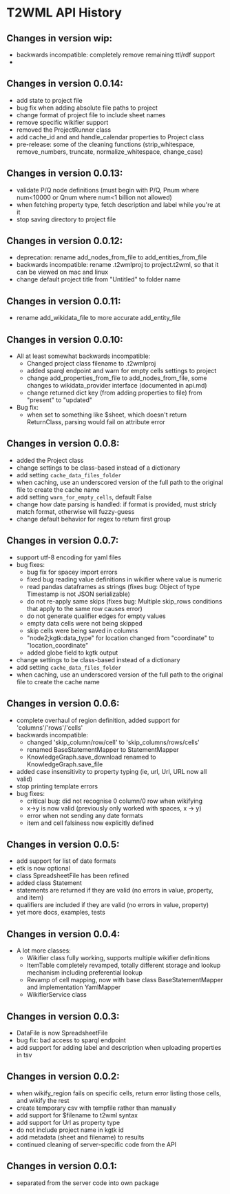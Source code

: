 T2WML API History
===================================
Changes in version wip:
------------------------
* backwards incompatible: completely remove remaining ttl/rdf support
* 

Changes in version 0.0.14:
------------------------
* add state to project file
* bug fix when adding absolute file paths to project
* change format of project file to include sheet names
* remove specific wikifier support
* removed the ProjectRunner class
* add cache_id and and handle_calendar properties to Project class
* pre-release: some of the cleaning functions (strip_whitespace, remove_numbers, truncate, normalize_whitespace, change_case)

Changes in version 0.0.13:
------------------------
* validate P/Q node definitions (must begin with P/Q, Pnum where num<10000 or Qnum where num<1 billion not allowed)
* when fetching property type, fetch description and label while you're at it
* stop saving directory to project file

Changes in version 0.0.12:
------------------------
* deprecation: rename add_nodes_from_file to add_entities_from_file
* backwards incompatible: rename .t2wmlproj to project.t2wml, so that it can be viewed on mac and linux
* change default project title from "Untitled" to folder name

Changes in version 0.0.11:
------------------------
* rename add_wikidata_file to more accurate add_entity_file

Changes in version 0.0.10:
------------------------
* All at least somewhat backwards incompatible:
    * Changed project class filename to .t2wmlproj
    * added sparql endpoint and warn for empty cells settings to project
    * change add_properties_from_file to add_nodes_from_file, some changes to wikidata_provider interface (documented in api.md)
    * change returned dict key (from adding properties to file) from "present" to "updated"
* Bug fix:
    * when set to something like $sheet, which doesn't return ReturnClass, parsing would fail on attribute error

Changes in version 0.0.8:
------------------------
* added the Project class
* change settings to be class-based instead of a dictionary
* add setting `cache_data_files_folder`
* when caching, use an underscored version of the full path to the original file to create the cache name
* add setting `warn_for_empty_cells`, default False
* change how date parsing is handled: if format is provided, must stricly match format, otherwise will fuzzy-guess
* change default behavior for regex to return first group

Changes in version 0.0.7:
-------------------------
* support utf-8 encoding for yaml files
* bug fixes:
  - bug fix for spacey import errors
  - fixed bug reading value definitions in wikifier where value is numeric
  - read pandas dataframes as strings (fixes bug: Object of type Timestamp is not JSON serializable)
  - do not re-apply same skips (fixes bug: Multiple skip_rows conditions that apply to the same row causes error)
  - do not generate qualifier edges for empty values
  - empty data cells were not being skipped
  - skip cells were being saved in columns
  - "node2;kgtk:data_type" for location changed from "coordinate" to "location_coordinate"
  - added globe field to kgtk output
* change settings to be class-based instead of a dictionary
* add setting `cache_data_files_folder`
* when caching, use an underscored version of the full path to the original file to create the cache name

Changes in version 0.0.6:
-------------------------
* complete overhaul of region definition, added support for 'columns'/'rows'/'cells'
* backwards incompatible: 
     * changed 'skip_column/row/cell' to 'skip_columns/rows/cells'
     * renamed BaseStatementMapper to StatementMapper
     * KnowledgeGraph.save_download renamed to KnowledgeGraph.save_file
* added case insensitivity to property typing (ie, url, Url, URL now all valid)
* stop printing template errors
* bug fixes:
  - critical bug: did not recognise 0 column/0 row when wikifying
  - x->y is now valid (previously only worked with spaces, x -> y)
  - error when not sending any date formats
  - item and cell falsiness now explicitly defined

Changes in version 0.0.5:
-------------------------

* add support for list of date formats
* etk is now optional
* class SpreadsheetFile has been refined
* added class Statement
* statements are returned if they are valid (no errors in value, property, and item)
* qualifiers are included if they are valid (no errors in value, property)
* yet more docs, examples, tests

Changes in version 0.0.4:
-------------------------

* A lot more classes:
    - Wikifier class fully working, supports multiple wikifier definitions
    - ItemTable completely revamped, totally different storage and lookup mechanism including preferential lookup
    - Revamp of cell mapping, now with base class BaseStatementMapper and implementation YamlMapper
    - WikifierService class 

Changes in version 0.0.3:
------------------------

* DataFile is now SpreadsheetFile
* bug fix:  bad access to sparql endpoint
* add support for adding label and description when uploading properties in tsv

Changes in version 0.0.2:
-------------------------

* when wikify_region fails on specific cells, return error listing those cells, and wikify the rest
* create temporary csv with tempfile rather than manually
* add support for $filename to t2wml syntax
* add support for Url as property type
* do not include project name in kgtk id
* add metadata (sheet and filename) to results
* continued cleaning of server-specific code from the API

Changes in version 0.0.1:
-------------------------

* separated from the server code into own package
